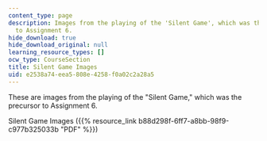 ```yaml
---
content_type: page
description: Images from the playing of the 'Silent Game', which was the precursor
  to Assignment 6.
hide_download: true
hide_download_original: null
learning_resource_types: []
ocw_type: CourseSection
title: Silent Game Images
uid: e2538a74-eea5-808e-4258-f0a02c2a28a5
---
```


These are images from the playing of the "Silent Game," which was the precursor to Assignment 6.

Silent Game Images ({{% resource_link b88d298f-6ff7-a8bb-98f9-c977b325033b "PDF" %}})